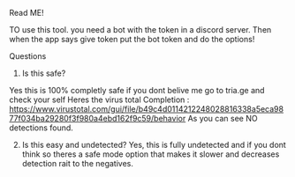 Read ME! 

TO use this tool. you need a bot with the token in a discord server.
Then when the app says give token put the bot token and do the options!

Questions

1. Is this safe?

Yes this is 100% completly safe if you dont belive me go to tria.ge and check your self Heres the virus total Completion : https://www.virustotal.com/gui/file/b49c4d0114212248028816338a5eca9877f034ba29280f3f980a4ebd162f9c59/behavior
 As you can see NO detections found.

2. Is this easy and undetected?
Yes, this is fully undetected and if you dont think so theres a safe mode option that makes it slower and
decreases detection rait to the negatives.
